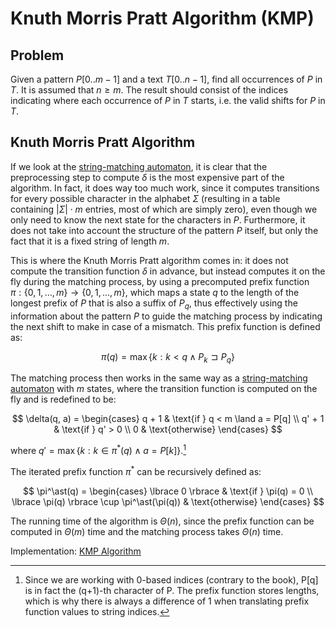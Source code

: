 # Knuth Morris Pratt Algorithm (KMP)

## Problem

Given a pattern $P[0..m-1]$ and a text $T[0..n-1]$, find all occurrences of $P$ in $T$. It is assumed that $n \geq m$. The result should consist of the indices indicating where each occurrence of $P$ in $T$ starts, i.e. the valid shifts for $P$ in $T$.

## Knuth Morris Pratt Algorithm

If we look at the [string-matching automaton](https://github.com/pl3onasm/CLRS/tree/main/algorithms/string-matching/finite-automata), it is clear that the preprocessing step to compute $\delta$ is the most expensive part of the algorithm. In fact, it does way too much work, since it computes transitions for every possible character in the alphabet $\Sigma$ (resulting in a table containing $|\Sigma| \cdot m$ entries, most of which are simply zero), even though we only need to know the next state for the characters in $P$. Furthermore, it does not take into account the structure of the pattern $P$ itself, but only the fact that it is a fixed string of length $m$.

This is where the Knuth Morris Pratt algorithm comes in: it does not compute the transition function $\delta$ in advance, but instead computes it on the fly during the matching process, by using a precomputed prefix function $\pi : \lbrace 0, 1, \dots, m \rbrace \rightarrow \lbrace 0, 1, \dots, m \rbrace$, which maps a state $q$ to the length of the longest prefix of $P$ that is also a suffix of $P_q$, thus effectively using the information about the pattern $P$ to guide the matching process by indicating the next shift to make in case of a mismatch. This prefix function is defined as:

$$
\pi(q) = \max \lbrace k : k < q \land P_k \sqsupset P_q \rbrace
$$

The matching process then works in the same way as a [string-matching automaton](https://github.com/pl3onasm/CLRS/tree/main/algorithms/string-matching/finite-automata) with $m$ states, where the transition function is computed on the fly and is redefined to be:

$$
\delta(q, a) = \begin{cases}
q + 1 & \text{if } q < m \land a = P[q] \\
q' + 1 & \text{if } q' > 0 \\
0 & \text{otherwise}
\end{cases}
$$

where $q' = \max \lbrace k: k \in \pi^\ast(q) \land a = P[k] \rbrace$.[^1]

[^1]: Since we are working with 0-based indices (contrary to the book), P[q] is in fact the (q+1)-th character of P. The prefix function stores lengths, which is why there is always a difference of 1 when translating prefix function values to string indices.

The iterated prefix function $\pi^\ast$ can be recursively defined as:

$$
\pi^\ast(q) = \begin{cases}
\lbrace 0 \rbrace & \text{if } \pi(q) = 0 \\
\lbrace \pi(q) \rbrace \cup  \pi^\ast(\pi(q)) & \text{otherwise}
\end{cases}
$$

The running time of the algorithm is $\Theta(n)$, since the prefix function can be computed in $\Theta(m)$ time and the matching process takes $\Theta(n)$ time.

Implementation: [KMP Algorithm](https://github.com/pl3onasm/AADS/blob/main/algorithms/string-matching/knuth-morris-pratt/kmp.c)
